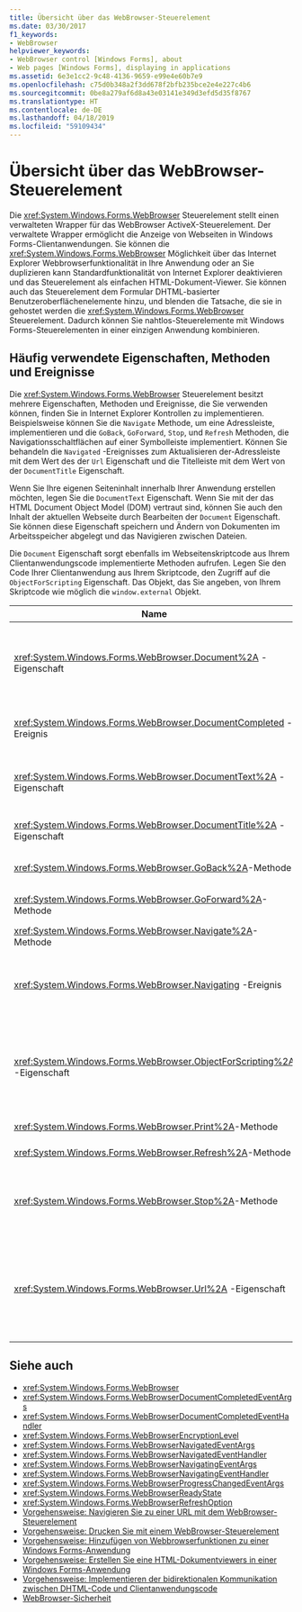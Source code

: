 ```yaml
---
title: Übersicht über das WebBrowser-Steuerelement
ms.date: 03/30/2017
f1_keywords:
- WebBrowser
helpviewer_keywords:
- WebBrowser control [Windows Forms], about
- Web pages [Windows Forms], displaying in applications
ms.assetid: 6e3e1cc2-9c48-4136-9659-e99e4e60b7e9
ms.openlocfilehash: c75d0b348a2f3dd678f2bfb235bce2e4e227c4b6
ms.sourcegitcommit: 0be8a279af6d8a43e03141e349d3efd5d35f8767
ms.translationtype: HT
ms.contentlocale: de-DE
ms.lasthandoff: 04/18/2019
ms.locfileid: "59109434"
---
```

# <a name="webbrowser-control-overview"></a>Übersicht über das WebBrowser-Steuerelement
Die <xref:System.Windows.Forms.WebBrowser> Steuerelement stellt einen verwalteten Wrapper für das WebBrowser ActiveX-Steuerelement. Der verwaltete Wrapper ermöglicht die Anzeige von Webseiten in Windows Forms-Clientanwendungen. Sie können die <xref:System.Windows.Forms.WebBrowser> Möglichkeit über das Internet Explorer Webbrowserfunktionalität in Ihre Anwendung oder an Sie duplizieren kann Standardfunktionalität von Internet Explorer deaktivieren und das Steuerelement als einfachen HTML-Dokument-Viewer. Sie können auch das Steuerelement dem Formular DHTML-basierter Benutzeroberflächenelemente hinzu, und blenden die Tatsache, die sie in gehostet werden die <xref:System.Windows.Forms.WebBrowser> Steuerelement. Dadurch können Sie nahtlos-Steuerelemente mit Windows Forms-Steuerelementen in einer einzigen Anwendung kombinieren.  
  
## <a name="frequently-used-properties-methods-and-events"></a>Häufig verwendete Eigenschaften, Methoden und Ereignisse  
 Die <xref:System.Windows.Forms.WebBrowser> Steuerelement besitzt mehrere Eigenschaften, Methoden und Ereignisse, die Sie verwenden können, finden Sie in Internet Explorer Kontrollen zu implementieren. Beispielsweise können Sie die `Navigate` Methode, um eine Adressleiste, implementieren und die `GoBack`, `GoForward`, `Stop`, und `Refresh` Methoden, die Navigationsschaltflächen auf einer Symbolleiste implementiert. Können Sie behandeln die `Navigated` -Ereignisses zum Aktualisieren der-Adressleiste mit dem Wert des der `Url` Eigenschaft und die Titelleiste mit dem Wert von der `DocumentTitle` Eigenschaft.  
  
 Wenn Sie Ihre eigenen Seiteninhalt innerhalb Ihrer Anwendung erstellen möchten, legen Sie die `DocumentText` Eigenschaft. Wenn Sie mit der das HTML Document Object Model (DOM) vertraut sind, können Sie auch den Inhalt der aktuellen Webseite durch Bearbeiten der `Document` Eigenschaft. Sie können diese Eigenschaft speichern und Ändern von Dokumenten im Arbeitsspeicher abgelegt und das Navigieren zwischen Dateien.  
  
 Die `Document` Eigenschaft sorgt ebenfalls im Webseitenskriptcode aus Ihrem Clientanwendungscode implementierte Methoden aufrufen. Legen Sie den Code Ihrer Clientanwendung aus Ihrem Skriptcode, den Zugriff auf die `ObjectForScripting` Eigenschaft. Das Objekt, das Sie angeben, von Ihrem Skriptcode wie möglich die `window.external` Objekt.  
  
|Name|Beschreibung|  
|----------|-----------------|  
|<xref:System.Windows.Forms.WebBrowser.Document%2A> -Eigenschaft|Ruft ein Objekt, das verwalteten Zugriff auf das HTML Document Object Model (DOM) der aktuellen Webseite bereitstellt.|  
|<xref:System.Windows.Forms.WebBrowser.DocumentCompleted> -Ereignis|Tritt auf, wenn eine Webseite auf das Laden abgeschlossen ist.|  
|<xref:System.Windows.Forms.WebBrowser.DocumentText%2A> -Eigenschaft|Übernimmt oder bestimmt den HTML-Code als Inhalt der aktuellen Webseite.|  
|<xref:System.Windows.Forms.WebBrowser.DocumentTitle%2A> -Eigenschaft|Ruft den Titel der aktuellen Webseite ab.|  
|<xref:System.Windows.Forms.WebBrowser.GoBack%2A>-Methode|Wechselt zur vorherigen Seite im Verlauf.|  
|<xref:System.Windows.Forms.WebBrowser.GoForward%2A>-Methode|Wechselt zur nächsten Seite im Verlauf.|  
|<xref:System.Windows.Forms.WebBrowser.Navigate%2A>-Methode|Navigiert zur angegebenen URL.|  
|<xref:System.Windows.Forms.WebBrowser.Navigating> -Ereignis|Tritt auf, vor dem Beginn der Navigation aktivieren die Aktion abgebrochen werden soll.|  
|<xref:System.Windows.Forms.WebBrowser.ObjectForScripting%2A> -Eigenschaft|Übernimmt oder bestimmt ein Objekt, das Webseitenskriptcode für die Kommunikation mit Ihrer Anwendung verwenden können.|  
|<xref:System.Windows.Forms.WebBrowser.Print%2A>-Methode|Gibt die aktuelle Webseite.|  
|<xref:System.Windows.Forms.WebBrowser.Refresh%2A>-Methode|Lädt die aktuelle Webseite neu.|  
|<xref:System.Windows.Forms.WebBrowser.Stop%2A>-Methode|Hält die aktuelle Navigation und beendet dynamische Seitenelemente wie z. B. Sounds und Animationen.|  
|<xref:System.Windows.Forms.WebBrowser.Url%2A> -Eigenschaft|Übernimmt oder bestimmt die URL der aktuellen Webseite. Durch Festlegen dieser Eigenschaft wird das Steuerelement an die neue URL navigiert.|  
  
## <a name="see-also"></a>Siehe auch

- <xref:System.Windows.Forms.WebBrowser>
- <xref:System.Windows.Forms.WebBrowserDocumentCompletedEventArgs>
- <xref:System.Windows.Forms.WebBrowserDocumentCompletedEventHandler>
- <xref:System.Windows.Forms.WebBrowserEncryptionLevel>
- <xref:System.Windows.Forms.WebBrowserNavigatedEventArgs>
- <xref:System.Windows.Forms.WebBrowserNavigatedEventHandler>
- <xref:System.Windows.Forms.WebBrowserNavigatingEventArgs>
- <xref:System.Windows.Forms.WebBrowserNavigatingEventHandler>
- <xref:System.Windows.Forms.WebBrowserProgressChangedEventArgs>
- <xref:System.Windows.Forms.WebBrowserReadyState>
- <xref:System.Windows.Forms.WebBrowserRefreshOption>
- [Vorgehensweise: Navigieren Sie zu einer URL mit dem WebBrowser-Steuerelement](how-to-navigate-to-a-url-with-the-webbrowser-control.md)
- [Vorgehensweise: Drucken Sie mit einem WebBrowser-Steuerelement](how-to-print-with-a-webbrowser-control.md)
- [Vorgehensweise: Hinzufügen von Webbrowserfunktionen zu einer Windows Forms-Anwendung](how-to-add-web-browser-capabilities-to-a-windows-forms-application.md)
- [Vorgehensweise: Erstellen Sie eine HTML-Dokumentviewers in einer Windows Forms-Anwendung](how-to-create-an-html-document-viewer-in-a-windows-forms-application.md)
- [Vorgehensweise: Implementieren der bidirektionalen Kommunikation zwischen DHTML-Code und Clientanwendungscode](implement-two-way-com-between-dhtml-and-client.md)
- [WebBrowser-Sicherheit](webbrowser-security.md)
